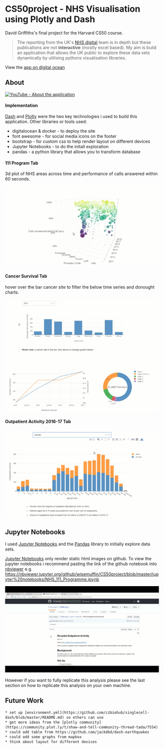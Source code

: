 # CS50project - NHS Visualisation using Plotly and Dash
David Griffiths's final project for the Harvard CS50 course.

>
> The reporting from the UK's [NHS digital](https://digital.nhs.uk/) team is in depth but these publications are not **interactive** (mostly excel based). My aim is build an application that allows the UK public to explore these data sets dynamically by utilising pythons visualisation libraries.
>

View the [app on digital ocean](wisemuffin.com/nhs)


## About

[![YouTube - About the application](https://img.youtube.com/vi/ADGlSa2_9aI/0.jpg)](https://www.youtube.com/watch?v=ADGlSa2_9aI)

#### Implementation

[Dash](https://plot.ly/dash) and [Plotly](https://plot.ly/) were the two key technologies i used to build this application. Other libraries or tools used:

* digitalocean & docker - to deploy the site
* font awesome - for social media icons on the footer
* bootstrap - for custom css to help render layout on different devices
* Jupyter Notebooks - to do the initall exploration
* pandas - a python library that allows you to transform database


#### 111 Program Tab

3d plot of NHS areas across time and performance of calls answered within 60 seconds.


![Demo2](https://github.com/wisemuffin/CS50project/blob/master/documenation/111%20program%203d%20chart.gif)


#### Cancer Survival Tab

hover over the bar cancer site to filter the below time series and donought charts.

![Demo](https://github.com/wisemuffin/CS50project/blob/master/documenation/cancer%20dashboard.gif)

#### Outpatient Activity 2016-17 Tab

![Demo](https://github.com/wisemuffin/CS50project/blob/master/documenation/OutPat%20bar%20chart.gif)

## Jupyter Notebooks

I used [Jupyter Notebooks](http://jupyter.org/) and the [Pandas](https://pandas.pydata.org/) library to initially explore data sets.  

[Jupyter Notebooks](http://jupyter.org/) only render static html images on github. To view the jupyter notebooks i recommend pasting the link of the github notebook into [nbviewer](https://nbviewer.jupyter.org/) e.g. https://nbviewer.jupyter.org/github/wisemuffin/CS50project/blob/master/jupyter%20notebooks/NHS_111_Programme.ipynb

![Demo](https://github.com/wisemuffin/CS50project/blob/master/documenation/nbviewer%20jupyter.gif)

However if you want to fully replicate this analysis please see the last section on how to replicate this analysis on your own machine.  



## Future Work

```
* set up [environment.yml](https://github.com/czbiohub/singlecell-dash/blob/master/README.md) so others can use
* get more ideas from the [plotly community](https://community.plot.ly/t/show-and-tell-community-thread-tada/7554)
* could add table from https://github.com/jackdbd/dash-earthquakes
* could add some graphs from mapbox
* think about layout for different devices
```
